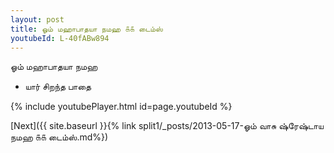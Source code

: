 ```yaml
---
layout: post
title: ஓம் மஹாபாதயா நமஹ ௧௧ டைம்ஸ்
youtubeId: L-40fABw894
---
```

 
 
 ஓம் மஹாபாதயா நமஹ  
 
 -  யார் சிறந்த பாதை 
 
  
 
  
 
 
 
 
 
 


{% include youtubePlayer.html id=page.youtubeId %}
 
[Next]({{ site.baseurl }}{% link  split1/_posts/2013-05-17-ஓம் வாசு ஷ்ரேஷ்டாய நமஹ ௧௧ டைம்ஸ்.md%})
 
